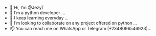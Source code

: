 - 👋 Hi, I’m @JezyT
- 👀 I’m a python developer ...
- 🌱 I keep learning everyday ...
- 💞️ I’m looking to collaborate on any project offered on python ...
- 📫 You can reach me on WhatsApp or Telegram (+2348096546923)...

<!---
JezyT/JezyT is a ✨ special ✨ repository because its `README.md` (this file) appears on your GitHub profile.
You can click the Preview link to take a look at your changes.
--->
